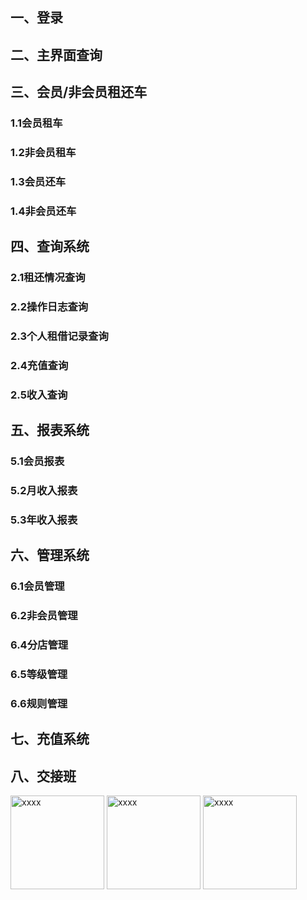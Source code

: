 ## 一、登录
## 二、主界面查询
## 三、会员/非会员租还车
### 1.1会员租车
### 1.2非会员租车
### 1.3会员还车
### 1.4非会员还车
## 四、查询系统
### 2.1租还情况查询
### 2.2操作日志查询
### 2.3个人租借记录查询
### 2.4充值查询
### 2.5收入查询
## 五、报表系统
### 5.1会员报表
### 5.2月收入报表
### 5.3年收入报表
## 六、管理系统
### 6.1会员管理
### 6.2非会员管理
### 6.4分店管理
### 6.5等级管理
### 6.6规则管理
## 七、充值系统
## 八、交接班
<img src="https://github.com/zhengchuanzhe/BMSYSTEMNEW/blob/master/Image/Home.jpg" width="150" height="150" alt="xxxx"/>
<img src="https://github.com/zhengchuanzhe/BMSYSTEMNEW/tree/master/Image/ReportForm.jpg" width="150" height="150" alt="xxxx"/>
<img src="https://github.com/zhengchuanzhe/BMSYSTEMNEW/tree/master/Image/VipNoBorrow" width="150" height="150" alt="xxxx"/>
